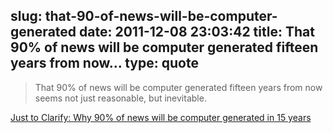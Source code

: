 slug: that-90-of-news-will-be-computer-generated
date: 2011-12-08 23:03:42
title: That 90% of news will be computer generated fifteen years from now...
type: quote
---

> That 90% of news will be computer generated fifteen years from now seems not just reasonable, but inevitable.

[Just to Clarify: Why 90% of news will be computer generated in 15 years](http://khammond.blogspot.com/2011/12/why-90-of-news-will-be-computer.html?spref=tw)
